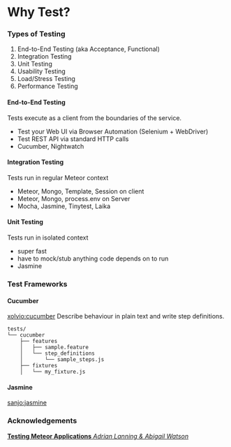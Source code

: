 # Why Test?

### Types of Testing

1. End-to-End Testing (aka Acceptance, Functional)
2. Integration Testing
3. Unit Testing
4. Usability Testing
5. Load/Stress Testing
6. Performance Testing


#### End-to-End Testing
Tests execute as a client from the boundaries of the service.

* Test your Web UI via Browser Automation (Selenium + WebDriver)
* Test REST API via standard HTTP calls
* Cucumber, Nightwatch



#### Integration Testing
Tests run in regular Meteor context

* Meteor, Mongo, Template, Session on client
* Meteor, Mongo, process.env on Server
* Mocha, Jasmine, Tinytest, Laika



#### Unit Testing
Tests run in isolated context

* super fast
* have to mock/stub anything code depends on to run
* Jasmine




### Test Frameworks

#### Cucumber
[xolvio:cucumber](https://atmospherejs.com/xolvio/cucumber)
Describe behaviour in plain text and write step definitions. 

```
tests/
└── cucumber
    ├── features
    │   ├── sample.feature
    │   └── step_definitions
    │       └── sample_steps.js
    ├── fixtures
    │   └── my_fixture.js
```

#### Jasmine
[sanjo:jasmine](https://atmospherejs.com/sanjo/jasmine)


### Acknowledgements
[**Testing Meteor Applications** *Adrian Lanning & Abigail Watson*](http://slides.com/alanning55/testing-meteor-applications#/)
